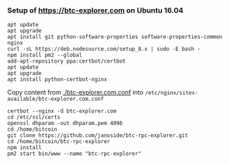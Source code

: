 ### Setup of https://btc-explorer.com on Ubuntu 16.04

    apt update
    apt upgrade
    apt install git python-software-properties software-properties-common nginx
    curl -sL https://deb.nodesource.com/setup_8.x | sudo -E bash -
    npm install pm2 --global
    add-apt-repository ppa:certbot/certbot
    apt update
    apt upgrade
    apt install python-certbot-nginx
    
Copy content from [./btc-explorer.com.conf](./btc-explorer.com.conf) into `/etc/nginx/sites-available/btc-explorer.com.conf`

    certbot --nginx -d btc-explorer.com
    cd /etc/ssl/certs
    openssl dhparam -out dhparam.pem 4096
    cd /home/bitcoin
    git clone https://github.com/janoside/btc-rpc-explorer.git
    cd /home/bitcoin/btc-rpc-explorer
    npm install
    pm2 start bin/www --name "btc-rpc-explorer"
